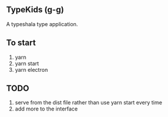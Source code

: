 ## TypeKids (g-g)

A typeshala type application.

## To start

1) yarn
2) yarn start
3) yarn electron

## TODO

1) serve from the dist file rather than use yarn start every time
2) add more to the interface